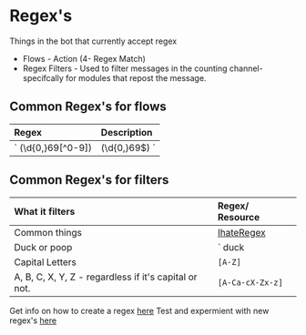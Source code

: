 # Regex's

Things in the bot that currently accept regex
* Flows - Action (4- Regex Match)
* Regex Filters - Used to filter messages in the counting channel- specifcally for modules that repost the message.

## Common Regex's for flows

| Regex                             | Description             |
|:----------------------------------|:------------------------|
| ` (\d{0,}69[^0-9])|(\d{0,}69$) `  | Any number ending in 69 |

## Common Regex's for filters

| What  it filters                                         | Regex/ Resource                    |
|:---------------------------------------------------------|:-----------------------------------|
| Common things                                            |[IhateRegex](https://ihateregex.io/) |
| Duck or poop                                             | ` duck|poop `                        |
| Capital Letters                                          |  `[A-Z]`                           |
|  A, B, C, X, Y, Z - regardless if it's capital or not.   | `[A-Ca-cX-Zx-z]`                   |
 
Get info on how to create a regex [here](https://flaviocopes.com/javascript-regular-expressions/#regular-expressions-choices)
Test and expermient with new regex's [here](https://regexr.com/)

